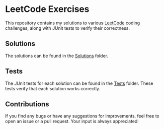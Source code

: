 # LeetCode Exercises

This repository contains my solutions to various [LeetCode](https://leetcode.com) coding challenges, along with JUnit tests to verify their correctness.

## Solutions

The solutions can be found in the [Solutions](./src/main/java/org/exercises/Solutions/) folder.

## Tests

The JUnit tests for each solution can be found in the [Tests](./src/test/java/org/exercises/Tests/) folder. These tests verify that each solution works correctly.

## Contributions

If you find any bugs or have any suggestions for improvements, feel free to open an issue or a pull request. Your input is always appreciated!
